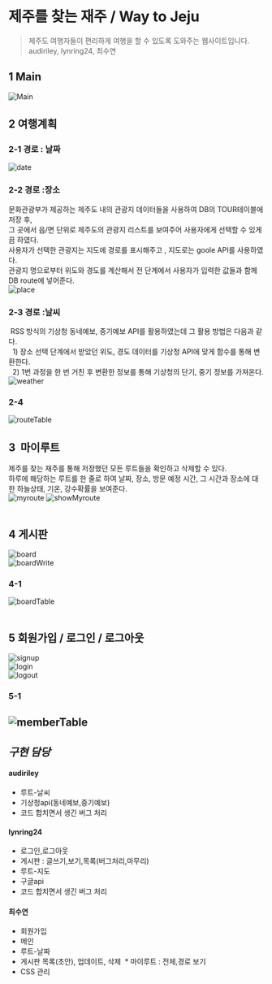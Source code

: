 # 제주를 찾는 재주 / Way to Jeju <br>
>제주도 여행자들이 편리하게 여행을 할 수 있도록 도와주는 웹사이트입니다. <br>
>audiriley, lynring24, 최수연

## 1 Main
![Main](./capture/main.gif)<br>

## 2 여행계획

### 2-1 경로 : 날짜
![date](./capture/date.png)

### 2-2 경로 :장소
문화관광부가 제공하는 제주도 내의 관광지 데이터들을 사용하여 DB의 TOUR테이블에 저장 후,<br>
그 곳에서 읍/면 단위로 제주도의 관광지 리스트를 보여주어 사용자에게 선택할 수 있게끔 하였다.<br>
사용자가 선택한 관광지는 지도에 경로를 표시해주고 , 지도로는 goole API를 사용하였다.<br>
관광지 명으로부터 위도와 경도를 계산해서 전 단계에서 사용자가 입력한 값들과 함께 DB route에 넣어준다. <br>
![place](./capture/map.PNG)

### 2-3 경로 :날씨
  RSS 방식의 기상청 동네예보, 중기예보 API를 활용하였는데 그 활용 방법은 다음과 같다.<br>
  &nbsp;&nbsp;1) 장소 선택 단계에서 받았던 위도, 경도 데이터를 기상청 API에 맞게 함수를 통해 변환한다.<br>
  &nbsp;&nbsp;2) 1번 과정을 한 번 거친 후 변환한 정보를 통해 기상청의 단기, 중기 정보를 가져온다.
![weather](./capture/showWeather.PNG) <br>
### 2-4
![routeTable](./capture/routeTable.PNG) <br>

## 3  마이루트
제주를 찾는 재주를 통해 저장했던 모든 루트들을 확인하고 삭제할 수 있다.<br>
하루에 해당하는 루트를 한 줄로 하여 날짜, 장소, 방문 예정 시간, 그 시간과 장소에 대한 하늘상태, 기온, 강수확률을 보여준다. <br>
![myroute](./capture/myroute.PNG)
![showMyroute](./capture/showMyroute.PNG) <br><br>

## 4 게시판
![board](./capture/board.PNG)<br>
![boardWrite](./capture/boardWrite.PNG)<br>
### 4-1
![boardTable](./capture/boardTable.PNG) <br><br>

## 5 회원가입 / 로그인 / 로그아웃
![signup](./capture/signup.PNG)<br>
![login](./capture/login.PNG)<br>
![logout](./capture/logoutCheck.PNG) 

### 5-1
![memberTable](./capture/memberTable.PNG)
---

## *구현 담당*
#### audiriley 
  * 루트-날씨
  * 기상청api(동네예보,중기예보)
  * 코드 합치면서 생긴 버그 처리
#### lynring24 
  * 로그인,로그아웃
  * 게시판 :  글쓰기,보기,목록(버그처리,마무리)
  * 루트-지도
  * 구글api
  * 코드 합치면서 생긴 버그 처리
#### 최수연
  * 회원가입
  * 메인
  * 루트-날짜
  * 게시판 목록(초안), 업데이트, 삭제
  * 마이루트 :  전체,경로 보기 
  * CSS 관리


